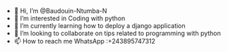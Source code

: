 - 👋 Hi, I’m @Baudouin-Ntumba-N
- 👀 I’m interested in Coding with python
- 🌱 I’m currently learning how to deploy a django application
- 💞️ I’m looking to collaborate on tips related to programming with python
- 📫 How to reach me WhatsApp :+243895747312

<!---
Baudouin-Ntumba-N/Baudouin-Ntumba-N is a ✨ special ✨ repository because its `README.md` (this file) appears on your GitHub profile.
You can click the Preview link to take a look at your changes.
--->
